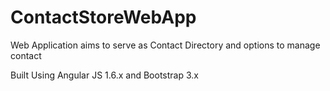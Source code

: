 # ContactStoreWebApp
Web Application aims to serve as Contact Directory and options to manage contact

Built Using Angular JS 1.6.x and Bootstrap 3.x
